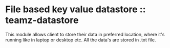 # File based key value datastore :: teamz-datastore

   This module allows client to store their data in preferred location, where it's running like in laptop or desktop etc. All the data's are stored in .txt file.




